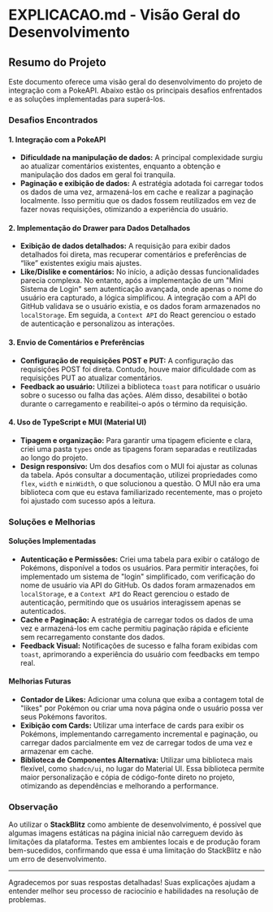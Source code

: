 # EXPLICACAO.md - Visão Geral do Desenvolvimento

## Resumo do Projeto
Este documento oferece uma visão geral do desenvolvimento do projeto de integração com a PokeAPI. Abaixo estão os principais desafios enfrentados e as soluções implementadas para superá-los.

### Desafios Encontrados

#### 1. **Integração com a PokeAPI**
   - **Dificuldade na manipulação de dados:** A principal complexidade surgiu ao atualizar comentários existentes, enquanto a obtenção e manipulação dos dados em geral foi tranquila.
   - **Paginação e exibição de dados:** A estratégia adotada foi carregar todos os dados de uma vez, armazená-los em cache e realizar a paginação localmente. Isso permitiu que os dados fossem reutilizados em vez de fazer novas requisições, otimizando a experiência do usuário.

#### 2. **Implementação do Drawer para Dados Detalhados**
   - **Exibição de dados detalhados:** A requisição para exibir dados detalhados foi direta, mas recuperar comentários e preferências de “like” existentes exigiu mais ajustes.
   - **Like/Dislike e comentários:** No início, a adição dessas funcionalidades parecia complexa. No entanto, após a implementação de um "Mini Sistema de Login" sem autenticação avançada, onde apenas o nome do usuário era capturado, a lógica simplificou. A integração com a API do GitHub validava se o usuário existia, e os dados foram armazenados no `localStorage`. Em seguida, a `Context API` do React gerenciou o estado de autenticação e personalizou as interações.

#### 3. **Envio de Comentários e Preferências**
   - **Configuração de requisições POST e PUT:** A configuração das requisições POST foi direta. Contudo, houve maior dificuldade com as requisições PUT ao atualizar comentários.
   - **Feedback ao usuário:** Utilizei a biblioteca `toast` para notificar o usuário sobre o sucesso ou falha das ações. Além disso, desabilitei o botão durante o carregamento e reabilitei-o após o término da requisição.

#### 4. **Uso de TypeScript e MUI (Material UI)**
   - **Tipagem e organização:** Para garantir uma tipagem eficiente e clara, criei uma pasta `types` onde as tipagens foram separadas e reutilizadas ao longo do projeto.
   - **Design responsivo:** Um dos desafios com o MUI foi ajustar as colunas da tabela. Após consultar a documentação, utilizei propriedades como `flex`, `width` e `minWidth`, o que solucionou a questão. O MUI não era uma biblioteca com que eu estava familiarizado recentemente, mas o projeto foi ajustado com sucesso após a leitura.

### Soluções e Melhorias

#### Soluções Implementadas
- **Autenticação e Permissões:** Criei uma tabela para exibir o catálogo de Pokémons, disponível a todos os usuários. Para permitir interações, foi implementado um sistema de "login" simplificado, com verificação do nome de usuário via API do GitHub. Os dados foram armazenados em `localStorage`, e a `Context API` do React gerenciou o estado de autenticação, permitindo que os usuários interagissem apenas se autenticados.
- **Cache e Paginação:** A estratégia de carregar todos os dados de uma vez e armazená-los em cache permitiu paginação rápida e eficiente sem recarregamento constante dos dados.
- **Feedback Visual:** Notificações de sucesso e falha foram exibidas com `toast`, aprimorando a experiência do usuário com feedbacks em tempo real.

#### Melhorias Futuras
- **Contador de Likes:** Adicionar uma coluna que exiba a contagem total de "likes" por Pokémon ou criar uma nova página onde o usuário possa ver seus Pokémons favoritos.
- **Exibição com Cards:** Utilizar uma interface de cards para exibir os Pokémons, implementando carregamento incremental e paginação, ou carregar dados parcialmente em vez de carregar todos de uma vez e armazenar em cache.
- **Biblioteca de Componentes Alternativa:** Utilizar uma biblioteca mais flexível, como `shadcn/ui`, no lugar do Material UI. Essa biblioteca permite maior personalização e cópia de código-fonte direto no projeto, otimizando as dependências e melhorando a performance.

### Observação

Ao utilizar o **StackBlitz** como ambiente de desenvolvimento, é possível que algumas imagens estáticas na página inicial não carreguem devido às limitações da plataforma. Testes em ambientes locais e de produção foram bem-sucedidos, confirmando que essa é uma limitação do StackBlitz e não um erro de desenvolvimento.

---

Agradecemos por suas respostas detalhadas! Suas explicações ajudam a entender melhor seu processo de raciocínio e habilidades na resolução de problemas.
